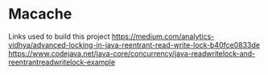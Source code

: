 # Macache

Links used to build this project
https://medium.com/analytics-vidhya/advanced-locking-in-java-reentrant-read-write-lock-b40fce0833de
https://www.codejava.net/java-core/concurrency/java-readwritelock-and-reentrantreadwritelock-example
